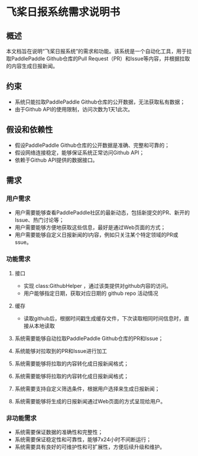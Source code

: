 # 飞桨日报系统需求说明书

## 概述

本文档旨在说明“飞桨日报系统”的需求和功能。该系统是一个自动化工具，用于拉取PaddlePaddle Github仓库的Pull Request（PR）和Issue等内容，并根据拉取的内容生成日报新闻。

## 约束

* 系统只能拉取PaddlePaddle Github仓库的公开数据，无法获取私有数据；
* 由于Github API的使用限制，访问次数为1天1此次。

## 假设和依赖性

* 假设PaddlePaddle Github仓库的公开数据是准确、完整和可靠的；
* 假设网络连接稳定，能够保证系统正常访问Github API；
* 依赖于Github API提供的数据接口。

## 需求

### 用户需求

* 用户需要能够查看PaddlePaddle社区的最新动态，包括新提交的PR、新开的Issue、热门讨论等；
* 用户需要能够方便地获取这些信息，最好是通过Web页面的方式；
* 用户需要能够自定义日报新闻的I内容，例如只关注某个特定领域的PR或ssue。

### 功能需求

1. 接口
   - 实现 class:GithubHelper ，通过该类提供对github内容的访问。
   - 用户能够指定日期，获取对应日期的 github repo 活动情况

2. 缓存
   - 读取github后，根据时间戳生成缓存文件，下次读取相同时间信息时，直接从本地读取

3. 系统需要能够自动拉取PaddlePaddle Github仓库的PR和Issue；

4. 系统能够对拉取到的PR和Issue进行加工

5. 系统需要能够将拉取的内容转化成日报新闻格式；

6. 系统需要能够将拉取的内容转化成日报新闻格式；

4. 系统需要支持自定义筛选条件，根据用户选择来生成日报新闻；
5. 系统需要能够将生成的日报新闻通过Web页面的方式呈现给用户。

### 非功能需求

* 系统需要保证数据的准确性和完整性；
* 系统需要保证稳定性和可靠性，能够7x24小时不间断运行；
* 系统需要具有良好的可维护性和可扩展性，方便后续升级和维护。


